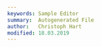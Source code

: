 ```yaml
---
keywords: Sample Editor
summary:  Autogenerated File
author:   Christoph Hart
modified: 18.03.2019
---
```

  